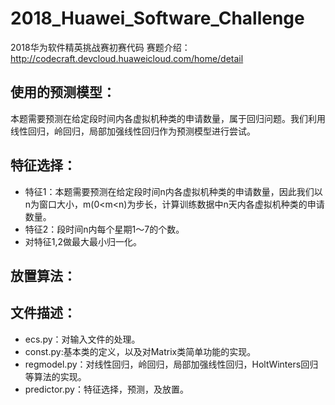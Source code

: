 # 2018_Huawei_Software_Challenge
2018华为软件精英挑战赛初赛代码
赛题介绍：http://codecraft.devcloud.huaweicloud.com/home/detail
## 使用的预测模型：
本题需要预测在给定段时间内各虚拟机种类的申请数量，属于回归问题。我们利用线性回归，岭回归，局部加强线性回归作为预测模型进行尝试。
## 特征选择：
* 特征1：本题需要预测在给定段时间n内各虚拟机种类的申请数量，因此我们以n为窗口大小，m(0<m<n)为步长，计算训练数据中n天内各虚拟机种类的申请数量。
* 特征2：段时间n内每个星期1～7的个数。
* 对特征1,2做最大最小归一化。
## 放置算法：
## 文件描述：
* ecs.py：对输入文件的处理。
* const.py:基本类的定义，以及对Matrix类简单功能的实现。
* regmodel.py：对线性回归，岭回归，局部加强线性回归，HoltWinters回归等算法的实现。
* predictor.py：特征选择，预测，及放置。
